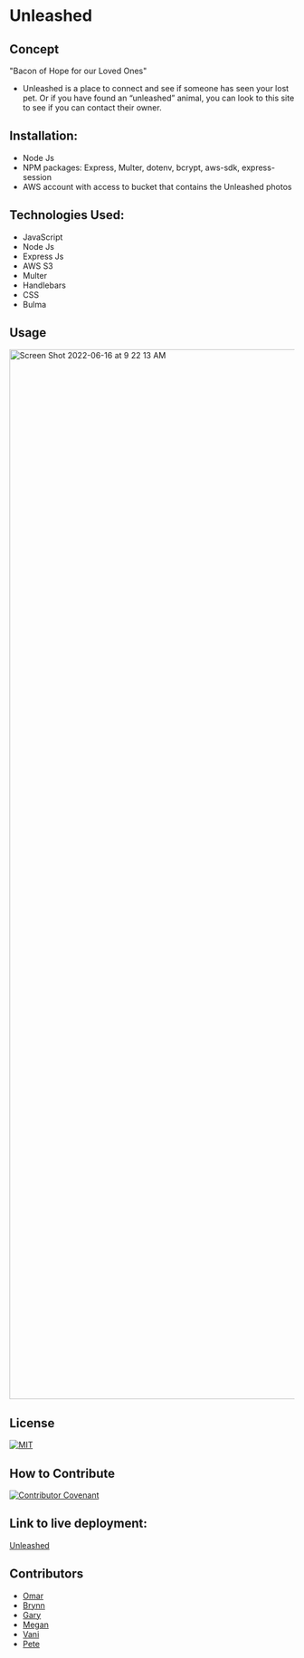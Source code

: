 # Unleashed

## Concept

"Bacon of Hope for our Loved Ones"

- Unleashed is a place to connect and see if someone has seen your lost pet. Or if you have found an “unleashed” animal, you can look to this site to see if you can contact their owner.

## Installation:

- Node Js
- NPM packages: Express, Multer, dotenv, bcrypt, aws-sdk, express-session
- AWS account with access to bucket that contains the Unleashed photos

## Technologies Used:

- JavaScript
- Node Js
- Express Js
- AWS S3
- Multer
- Handlebars
- CSS
- Bulma

## Usage
<img width="1856" alt="Screen Shot 2022-06-16 at 9 22 13 AM" src="https://user-images.githubusercontent.com/98546095/174091325-c11434c9-74bb-4284-b837-8faab9d324bb.png">

## License

[![MIT](https://img.shields.io/npm/l/mit-license)](./license/MIT_license.md)

## How to Contribute

[![Contributor Covenant](https://img.shields.io/badge/Contributor%20Covenant-2.1-4baaaa.svg)](./license/code_of_conduct.md)

## Link to live deployment:

[Unleashed](https://unleashed-pets-finder.herokuapp.com/)

## Contributors

- [Omar](https://github.com/omarwright07)
- [Brynn](https://github.com/brynnke)
- [Gary](https://github.com/Undisputed06)
- [Megan](https://github.com/MegGedde)
- [Vani](https://github.com/vanikarun21)
- [Pete](https://github.com/petehodnefield)
